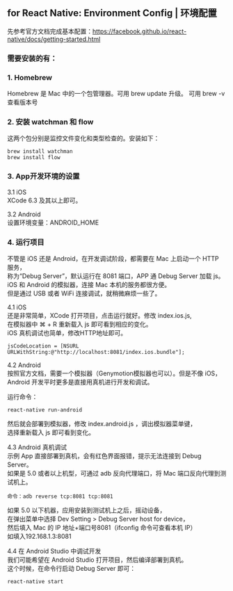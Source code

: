 ## for React Native: Environment Config | 环境配置

先参考官方文档完成基本配置：https://facebook.github.io/react-native/docs/getting-started.html  

### 需要安装的有：
### 1. Homebrew
Homebrew 是 Mac 中的一个包管理器。可用 brew update 升级。 可用 brew -v查看版本号  

### 2. 安装 watchman 和 flow
这两个包分别是监控文件变化和类型检查的。安装如下：  
```
brew install watchman
brew install flow
```

### 3. App开发环境的设置
3.1 iOS  
XCode 6.3 及其以上即可。  

3.2 Android  
设置环境变量：ANDROID_HOME  

### 4. 运行项目
不管是 iOS 还是 Android，在开发调试阶段，都需要在 Mac 上启动一个 HTTP 服务，  
称为“Debug Server”，默认运行在 8081 端口，APP 通 Debug Server 加载 js。  
iOS 和 Android 的模拟器，连接 Mac 本机的服务都很方便。  
但是通过 USB 或者 WiFi 连接调试，就稍微麻烦一些了。  

4.1 iOS  
还是非常简单，XCode 打开项目，点击运行就好。修改 index.ios.js,  
在模拟器中 ⌘ + R 重新载入 js 即可看到相应的变化。  
iOS 真机调试也简单，修改HTTP地址即可。  
```objective
jsCodeLocation = [NSURL URLWithString:@"http://localhost:8081/index.ios.bundle"];
```

4.2 Android  
按照官方文档，需要一个模拟器（Genymotion模拟器也可以）。但是不像 iOS，  
Android 开发平时更多是直接用真机进行开发和调试。  

运行命令：
```
react-native run-android
```
然后就会部署到模拟器，修改 index.android.js ，调出模拟器菜单键，  
选择重新载入 js 即可看到变化。  

4.3 Android 真机调试  
示例 App 直接部署到真机，会有红色界面报错，提示无法连接到 Debug Server。  
如果是 5.0 或者以上机型，可通过 adb 反向代理端口，将 Mac 端口反向代理到测试机上。  
```
命令：adb reverse tcp:8081 tcp:8081
```
如果 5.0 以下机器，应用安装到测试机上之后，摇动设备，  
在弹出菜单中选择 Dev Setting > Debug Server host for device，  
然后填入 Mac 的 IP 地址+端口号8081（ifconfig 命令可查看本机 IP）  
如填入192.168.1.3:8081  

4.4 在 Android Studio 中调试开发  
我们可能希望在 Android Studio 打开项目，然后编译部署到真机。  
这个时候，在命令行启动 Debug Server 即可：  
```
react-native start
```
